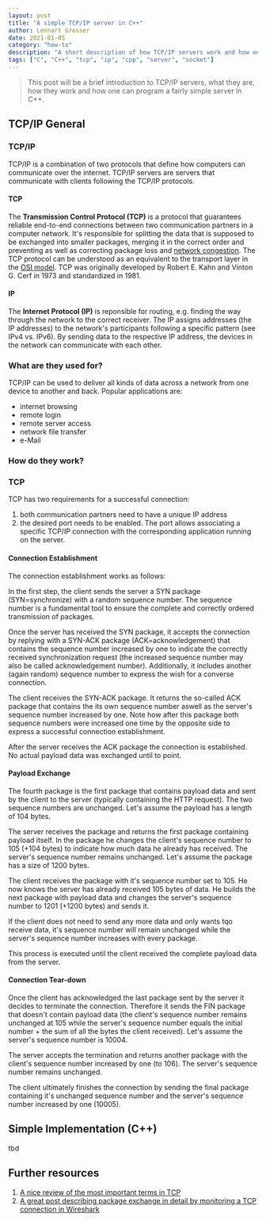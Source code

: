 ```yaml
---
layout: post
title: "A simple TCP/IP server in C++"
author: Lennart Grosser
date: 2021-01-05
category: "how-to"
description: "A short description of how TCP/IP servers work and how one can program a basic one in C++."
tags: ["C", "C++", "tcp", "ip", "cpp", "server", "socket"]
---
```


> This post will be a brief introduction to TCP/IP servers, what they are, how they work and how one can program a fairly simple server in C++.

## TCP/IP General

### TCP/IP
TCP/IP is a combination of two protocols that define how computers can communicate over the internet. TCP/IP servers are servers that communicate with clients following the TCP/IP protocols.

#### TCP
The **Transmission Control Protocol (TCP)** is a protocol that guarantees reliable end-to-end connections between two communication partners in a computer network. It's responsible for splitting the data that is supposed to be exchanged into smaller packages, merging it in the correct order and preventing as well as correcting package loss and [network congestion](https://en.wikipedia.org/wiki/Network_congestion). The TCP protocol can be understood as an equivalent to the transport layer in the [OSI model](https://en.wikipedia.org/wiki/OSI_model).
TCP was originally developed by Robert E. Kahn and Vinton G. Cerf in 1973 and standardized in 1981.

#### IP
The **Internet Protocol (IP)** is reponsible for routing, e.g. finding the way through the network to the correct receiver. The IP assigns addresses (the IP addresses) to the network's participants following a specific pattern (see IPv4 vs. IPv6). By sending data to the respective IP address, the devices in the network can communicate with each other.

### What are they used for?
TCP/IP can be used to deliver all kinds of data across a network from one device to another and back. Popular applications are:
* internet browsing
* remote login
* remote server access
* network file transfer
* e-Mail

### How do they work?
### TCP
TCP has two requirements for a successful connection:
1. both communication partners need to have a unique IP address
2. the desired port needs to be enabled. The port allows associating a specific TCP/IP connection with the corresponding application running on the server.

#### Connection Establishment
The connection establishment works as follows:

In the first step, the client sends the server a SYN package (SYN=synchronize) with a random sequence number. The sequence number is a fundamental tool to ensure the complete and correctly ordered transmission of packages.

Once the server has received the SYN package, it accepts the connection by replying with a SYN-ACK package (ACK=acknowledgement) that contains the sequence number increased by one to indicate the correctly received synchronization request (the increased sequence number may also be called acknowledgement number). Additionally, it includes another (again random) sequence number to express the wish for a converse connection.

The client receives the SYN-ACK package. It returns the so-called ACK package that contains the its own sequence number aswell as the server's sequence number increased by one. Note how after this package both sequence numbers were increased one time by the opposite side to express a successful connection establishment.

After the server receives the ACK package the connection is established. No actual payload data was exchanged until to point.

#### Payload Exchange
The fourth package is the first package that contains payload data and sent by the client to the server (typically containing the HTTP request). The two sequence numbers are unchanged. Let's assume the payload has a length of 104 bytes.

The server receives the package and returns the first package containing payload itself. In the package he changes the client's sequence number to 105 (+104 bytes) to indicate how much data he already has received. The server's sequence number remains unchanged. Let's assume the package has a size of 1200 bytes.

The client receives the package with it's sequence number set to 105. He now knows the server has already received 105 bytes of data. He builds the next package with payload data and changes the server's sequence number to 1201 (+1200 bytes) and sends it.

If the client does not need to send any more data and only wants tqo receive data, it's sequence number will remain unchanged while the server's sequence number increases with every package.

This process is executed until the client received the complete payload data from the server.

#### Connection Tear-down
Once the client has acknowledged the last package sent by the server it decides to terminate the connection. Therefore it sends the FIN package that doesn't contain payload data (the client's sequence number remains unchanged at 105 while the server's sequence number equals the initial number + the sum of all the bytes the client received). Let's assume the server's sequence number is 10004.

The server accepts the termination and returns another package with the client's sequence number increased by one (to 106). The server's sequence number remains unchanged.

The client ultimately finishes the connection by sending the final package containing it's unchanged sequence number and the server's sequence number increased by one (10005). 

## Simple Implementation (C++)
tbd

## Further resources
1. [A nice review of the most important terms in TCP](https://www.cs.miami.edu/home/burt/learning/Csc524.032/notes/tcp_nutshell.html)
2. [A great post describing package exchange in detail by monitoring a TCP connection in Wireshark](https://packetlife.net/blog/2010/jun/7/understanding-tcp-sequence-acknowledgment-numbers/)